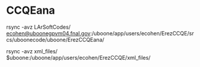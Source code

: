 # CCQEana
rsync -avz LArSoftCodes/ ecohen@uboonegpvm04.fnal.gov:/uboone/app/users/ecohen/ErezCCQE/srcs/uboonecode/uboone/ErezCCQEana/ 

rsync -avz xml_files/  $uboone:/uboone/app/users/ecohen/ErezCCQE/xml_files/